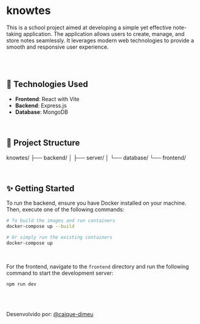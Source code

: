 # knowtes

This is a school project aimed at developing a simple yet effective note-taking application. The application allows users to create, manage, and store notes seamlessly. It leverages modern web technologies to provide a smooth and responsive user experience.

<br>
<br>

## :construction: Technologies Used

- **Frontend**: React with Vite
- **Backend**: Express.js
- **Database**: MongoDB

<br>

## :file_folder: Project Structure  

knowtes/
├── backend/
│   ├── server/
│   └── database/
└── frontend/

<br>

## :sparkles: Getting Started

To run the backend, ensure you have Docker installed on your machine. Then, execute one of the following commands:

```bash
# To build the images and run containers
docker-compose up --build

# Or simply run the existing containers
docker-compose up
```  

<br>


For the frontend, navigate to the `frontend` directory and run the following command to start the development server:  

```bash
npm run dev
```

<br>
<br>

<footer>
    <p>Desenvolvido por: <a href="https://www.exemplo.com">@caique-dimeu</a></p>
</footer>
